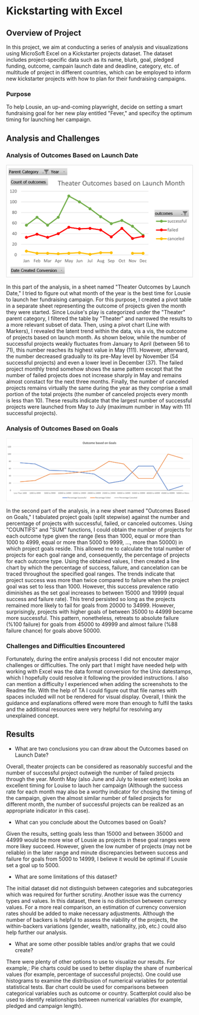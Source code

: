 # Kickstarting with Excel

## Overview of Project

In this project, we aim at conducting a series of analysis and visualizations using MicroSoft Excel on a Kickstarter projects dataset. The dataset includes project-specific data such as its name, blurb, goal, pledged funding, outcome, campain launch date and deadline, category, etc. of multitude of project in different countries, which can be employed to inform new kickstarter projects with how to plan for their fundraising campaigns.

### Purpose

To help Lousie, an up-and-coming playwright, decide on setting a smart fundraising goal for her new play entitled "Fever," and specifcy the optimum timing for launching her campaign.

## Analysis and Challenges

### Analysis of Outcomes Based on Launch Date

![This is an image](/Theater_Outcomes_vs_Launch.png)

In this part of the analysis, in a sheet named "Theater Outcomes by Launch Date," I tried to figure out what month of the year is the best time for Lousie to launch her fundraising campaign. For this purpose, I created a pivot table in a separate sheet representing the outcome of projects given the month they were started. Since Louise's play is categorized under the "Theater" parent category, I filtered the table by "Theater" and narrowed the results to a more relevant subset of data. Then, using a pivot chart (Line with Markers), I revealed the latent trend within the data, vis a vis, the outcome of projects based on launch month. As shown below, while the number of successful projects weakly fluctuates from January to April (between 56 to 71), this number reaches its highest value in May (111). However, afterward, the number decreased gradually to its pre-May level by November (54 successful projects) and even a lower level in December (37). The failed project monthly trend somehow shows the same pattern except that the number of failed projects does not increase sharply in May and remains almost constact for the next three months. Finally, the number of canceled projects remains virtually the same during the year as they comprise a small portion of the total projects (the number of canceled projects every month is less than 10). These results indicate that the largest number of successful projects were launched from May to July (maximum number in May with 111 successful projects).

### Analysis of Outcomes Based on Goals

![This is an image](/Outcomes_vs_Goals.png)

In the second part of the analysis, in a new sheet named "Outcomes Based on Goals," I tabulated project goals (split stepwise) against the number and percentage of projects with successful, failed, or canceled outcomes. Using "COUNTIFS" and "SUM" functions, I could obtain the number of projects for each outcome type given the range (less than 1000, equal or more than 1000 to 4999, equal or more than 5000 to 9999, ..., more than 50000) in which project goals reside. This allowed me to calculate the total number of projects for each goal range and, consequently, the percentage of projects for each outcome type. Using the obtained values, I then created a line chart by which the percentage of success, failure, and cancelation can be traced throughout the specified goal ranges. The trends indicate that project success was more than twice compared to failure when the project goal was set to less than 1000. However, this success prevalence ratio diminishes as the set goal increases to between 15000 and 19999 (equal success and failure rate). This trend persisted so long as the projects remained more likely to fail for goals from 20000 to 34999. However, surprisingly, projects with higher goals of between 35000 to 44999 became more successful. This pattern, nonetheless, retreats to absolute failure (%100 failure) for goals from 45000 to 49999 and almost failure (%88 failure chance) for goals above 50000.

### Challenges and Difficulties Encountered

Fortunately, during the entire analysis process I did not encouter major challenges or difficulties. The only part that I might have needed help with working with Excel was the data format conversion for the Unix datestamps, which I hopefully could resolve it following the provided instructions. I also can mention a difficulty I experienced when adding the screenshots to the Readme file. With the help of TA I could figure out that file names with spaces included will not be rendered for visual display. Overall, I think the guidance and explanations offered were more than enough to fulfil the tasks and the additional resources were very helpful for resolving any unexplained concept.

## Results

- What are two conclusions you can draw about the Outcomes based on Launch Date?

Overall, theater projects can be considered as reasonably succesful and the number of successful project outweigh the number of failed projects through the year.
Month May (also June and July to lesser extent) looks an excellent timing for Louise to lauch her campaign (Although the success rate for each month may also be a worthy indicator for chosing the timing of the campaign, given the almost similar number of failed projects for different month, the number of successful projects can be realized as an appropriate indicator in this case).

- What can you conclude about the Outcomes based on Goals?

Given the results, setting goals less than 15000 and between 35000 and 44999 would be more wise of Lousie as projects in these goal ranges were more likey succeed. However, given the low number of projects (may not be reliable) in the later range and minute discrepancies between success and failure for goals from 5000 to 14999, I believe it would be optimal if Lousie set a goal up to 5000.

- What are some limitations of this dataset?

The initial dataset did not distinguish between categories and subcategories which was required for further scrutiny.
Another issue was the currency types and values. In this dataset, there is no distinction between currency values. For a more real comparison, an estimation of currency conversion rates should be added to make necessary adjustments.
Although the number of backers is helpful to assess the viability of the projects, the within-backers variations (gender, wealth, nationality, job, etc.) could also help further our analysis.

- What are some other possible tables and/or graphs that we could create?

There were plenty of other options to use to visualize our results. For example,:
Pie charts could be used to better display the share of numberical values (for example, percentage of successful projects).
One could use histograms to examine the distribusion of numerical variables for potential statistical tests.
Bar chart could be used for comparisons between categorical variables such as outcome or country.
Scatterplot could also be used to identify relationships between numerical variables (for example, pledged and campaign length).
